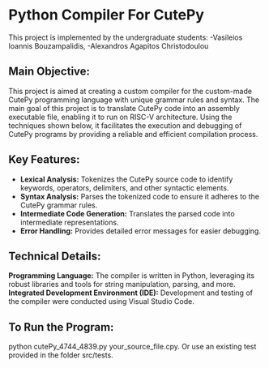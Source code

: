 # Python Compiler For CutePy
This project is implemented by the undergraduate students: -Vasileios Ioannis Bouzampalidis, -Alexandros Agapitos Christodoulou

## Main Objective:
This project is aimed at creating a custom compiler for the custom-made CutePy programming language with unique grammar rules and syntax. The main goal of this project is to translate CutePy code into an assembly executable file, enabling it to run on RISC-V architecture. Using the techniques shown below, it facilitates the execution and debugging of CutePy programs by providing a reliable and efficient compilation process.

## Key Features:
- **Lexical Analysis:** Tokenizes the CutePy source code to identify keywords, operators, delimiters, and other syntactic elements.
- **Syntax Analysis:** Parses the tokenized code to ensure it adheres to the CutePy grammar rules.
- **Intermediate Code Generation:** Translates the parsed code into intermediate representations.
- **Error Handling:** Provides detailed error messages for easier debugging.

## Technical Details:
**Programming Language:** The compiler is written in Python, leveraging its robust libraries and tools for string manipulation, parsing, and more.
**Integrated Development Environment (IDE):** Development and testing of the compiler were conducted using Visual Studio Code.

## To Run the Program:
python cutePy_4744_4839.py your_source_file.cpy. 
Or use an existing test provided in the folder src/tests.
